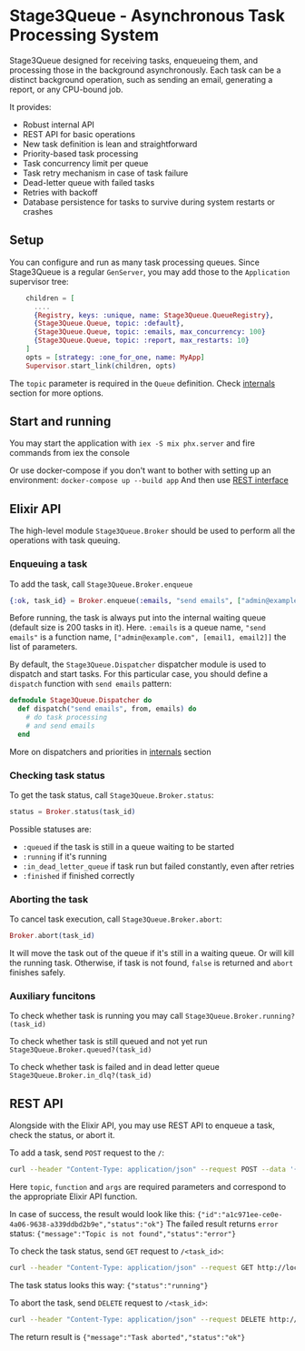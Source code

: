 # Stage3Queue - Asynchronous Task Processing System

Stage3Queue designed for receiving tasks, enqueueing them, and processing those
in the background asynchronously. 
Each task can be a distinct background operation, such as sending an email, generating a report, or any CPU-bound job.

It provides:

  * Robust internal API
  * REST API for basic operations
  * New task definition is lean and straightforward
  * Priority-based task processing
  * Task concurrency limit per queue
  * Task retry mechanism in case of task failure
  * Dead-letter queue with failed tasks
  * Retries with backoff
  * Database persistence for tasks to survive during system restarts or crashes

## Setup

You can configure and run as many task processing queues. 
Since Stage3Queue is a regular `GenServer`, you may add those to the `Application` supervisor tree:

```elixir
    children = [
      .... 
      {Registry, keys: :unique, name: Stage3Queue.QueueRegistry},
      {Stage3Queue.Queue, topic: :default},
      {Stage3Queue.Queue, topic: :emails, max_concurrency: 100}
      {Stage3Queue.Queue, topic: :report, max_restarts: 10}
    ]
    opts = [strategy: :one_for_one, name: MyApp]
    Supervisor.start_link(children, opts)
```

The `topic` parameter is required in the `Queue` definition. Check [internals](#internals) section for more options. 

## Start and running

You may start the application with `iex -S mix phx.server` and fire commands from iex the console

Or use docker-compose if you don't want to bother with setting up an environment: `docker-compose up --build app`
And then use [REST interface](#REST_API)

## Elixir API

The high-level module `Stage3Queue.Broker` should be used to perform all the operations with task queuing. 

### Enqueuing a task

To add the task, call `Stage3Queue.Broker.enqueue`

```elixir
{:ok, task_id} = Broker.enqueue(:emails, "send emails", ["admin@example.com", [emails]], priority: 10)
```

Before running, the task is always put into the internal waiting queue (default size is 200 tasks in it).
Here. `:emails` is a queue name, `"send emails"` is a function name, `["admin@example.com", [email1, email2]]` the list of parameters.

By default, the `Stage3Queue.Dispatcher` dispatcher module is used to dispatch and start tasks.
For this particular case, you should define a `dispatch` function with `send emails` pattern:

```elixir
defmodule Stage3Queue.Dispatcher do
  def dispatch("send emails", from, emails) do
    # do task processing
    # and send emails
  end
```

More on dispatchers and priorities in [internals](#internals) section

### Checking task status

To get the task status, call `Stage3Queue.Broker.status`:

```elixir
status = Broker.status(task_id)
```

Possible statuses are:
  * `:queued` if the task is still in a queue waiting to be started
  * `:running` if it's running
  * `:in_dead_letter_queue` if task run but failed constantly, even after retries
  * `:finished` if finished correctly

### Aborting the task

To cancel task execution, call `Stage3Queue.Broker.abort`:

```elixir
Broker.abort(task_id)
```

It will move the task out of the queue if it's still in a waiting queue. Or will kill the running task.
Otherwise, if task is not found, `false` is returned and `abort` finishes safely.


### Auxiliary funcitons

To check whether task is running you may call `Stage3Queue.Broker.running?(task_id)`

To check whether task is still queued and not yet run `Stage3Queue.Broker.queued?(task_id)`

To check whether task is failed and in dead letter queue `Stage3Queue.Broker.in_dlq?(task_id)`


## REST API

Alongside with the Elixir API, you may use REST API to enqueue a task, check the status, or abort it.

To add a task, send `POST` request to the `/`:

```bash
curl --header "Content-Type: application/json" --request POST --data '{"topic":"default","function":"send emails","args":["admin@example.com", ["customer@example.com"]]}' http://localhost:4000
```
Here `topic`, `function` and `args` are required parameters and correspond to the appropriate Elixir API function.

In case of success, the result would look like this: `{"id":"a1c971ee-ce0e-4a06-9638-a339ddbd2b9e","status":"ok"}`
The failed result returns `error` status: `{"message":"Topic is not found","status":"error"}`


To check the task status, send `GET` request to `/<task_id>`:

```bash
curl --header "Content-Type: application/json" --request GET http://localhost:4000/a1c971ee-ce0e-4a06-9638-a339ddbd2b9e
```
The task status looks this way: `{"status":"running"}`


To abort the task, send `DELETE` request to `/<task_id>`:
```bash
curl --header "Content-Type: application/json" --request DELETE http://localhost:4000/7cd9f600-6eda-4d76-8811-122f8b1d08c0
```
The return result is `{"message":"Task aborted","status":"ok"}`
